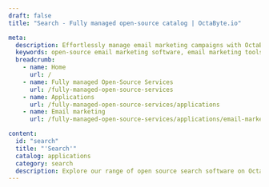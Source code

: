 ```yaml
---
draft: false
title: "Search - Fully managed open-source catalog | OctaByte.io"

meta:
  description: Effortlessly manage email marketing campaigns with OctaByte's open-source email marketing software and fully managed services.
  keywords: open-source email marketing software, email marketing tools, email automation, subscriber management, campaign analytics, managed email services, hassle-free email marketing, OctaByte email software, fully managed services, email software installation, email marketing backup.
  breadcrumb:
    - name: Home
      url: /
    - name: Fully managed Open-Source Services
      url: /fully-managed-open-source-services
    - name: Applications
      url: /fully-managed-open-source-services/applications
    - name: Email marketing
      url: /fully-managed-open-source-services/applications/email-marketing

content:
  id: "search"
  title: "'Search'"
  catalog: applications
  category: search
  description: Explore our range of open source search software on OctaByte. We manage installation, backup, updates, support, and maintenance, ensuring a hassle-free experience for enhancing information retrieval and search capabilities.
---
```

